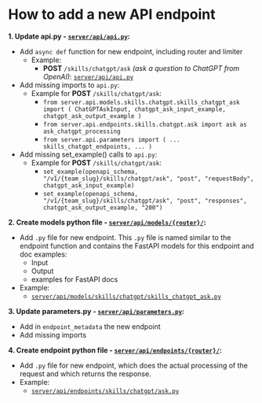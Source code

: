 # How to add a new API endpoint

**1. Update api.py - [`server/api/api.py`](../api.py):**
   - Add `async def` function for new endpoint, including router and limiter
     - Example:
       - **POST** `/skills/chatgpt/ask` *(ask a question to ChatGPT from OpenAI)*: [`server/api/api.py`](../api.py)
   - Add missing imports to `api.py`:
     - Example for **POST** `/skills/chatgpt/ask`:
       - `from server.api.models.skills.chatgpt.skills_chatgpt_ask import (
    ChatGPTAskInput,
    chatgpt_ask_input_example,
    chatgpt_ask_output_example
)`
       - `from server.api.endpoints.skills.chatgpt.ask import ask as ask_chatgpt_processing`
       - `from server.api.parameters import (
    ...
    skills_chatgpt_endpoints,
    ...
)`
   - Add missing set_example() calls to `api.py`:
     - Example for **POST** `/skills/chatgpt/ask`:
       - `set_example(openapi_schema, "/v1/{team_slug}/skills/chatgpt/ask", "post", "requestBody", chatgpt_ask_input_example)`
       - `set_example(openapi_schema, "/v1/{team_slug}/skills/chatgpt/ask", "post", "responses", chatgpt_ask_output_example, "200")`

**2. Create models python file - [`server/api/models/{router}/`](../models/):**
   - Add `.py` file for new endpoint. This `.py` file is named similar to the endpoint function and contains the FastAPI models for this endpoint and doc examples:
     - Input
     - Output
     - examples for FastAPI docs
   - Example:
     - [`server/api/models/skills/chatgpt/skills_chatgpt_ask.py`](../models/skills/chatgpt/skills_chatgpt_ask.py)

**3. Update parameters.py - [`server/api/parameters.py`](../parameters.py):**
   - Add in `endpoint_metadata` the new endpoint
   - Add missing imports

**4. Create endpoint python file - [`server/api/endpoints/{router}/`](../endpoints/):**
   - Add `.py` file for new endpoint, which does the actual processing of the request and which returns the response.
   - Example:
     - [`server/api/endpoints/skills/chatgpt/ask.py`](../endpoints/skills/chatgpt/ask.py)